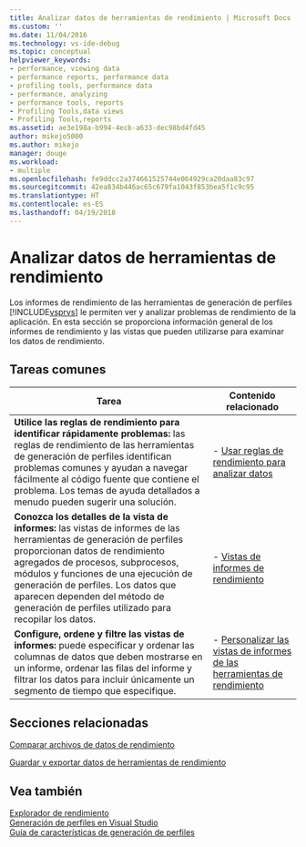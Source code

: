 ```yaml
---
title: Analizar datos de herramientas de rendimiento | Microsoft Docs
ms.custom: ''
ms.date: 11/04/2016
ms.technology: vs-ide-debug
ms.topic: conceptual
helpviewer_keywords:
- performance, viewing data
- performance reports, performance data
- profiling tools, performance data
- performance, analyzing
- performance tools, reports
- Profiling Tools,data views
- Profiling Tools,reports
ms.assetid: ae3e198a-b994-4ecb-a633-dec98bd4fd45
author: mikejo5000
ms.author: mikejo
manager: douge
ms.workload:
- multiple
ms.openlocfilehash: fe9ddcc2a374661525744e064929ca20daa83c97
ms.sourcegitcommit: 42ea834b446ac65c679fa1043f853bea5f1c9c95
ms.translationtype: HT
ms.contentlocale: es-ES
ms.lasthandoff: 04/19/2018
---
```

# <a name="analyzing-performance-tools-data"></a>Analizar datos de herramientas de rendimiento
Los informes de rendimiento de las herramientas de generación de perfiles [!INCLUDE[vsprvs](../code-quality/includes/vsprvs_md.md)] le permiten ver y analizar problemas de rendimiento de la aplicación. En esta sección se proporciona información general de los informes de rendimiento y las vistas que pueden utilizarse para examinar los datos de rendimiento.  
  
## <a name="common-tasks"></a>Tareas comunes  
  
|Tarea|Contenido relacionado|  
|----------|---------------------|  
|**Utilice las reglas de rendimiento para identificar rápidamente problemas:** las reglas de rendimiento de las herramientas de generación de perfiles identifican problemas comunes y ayudan a navegar fácilmente al código fuente que contiene el problema. Los temas de ayuda detallados a menudo pueden sugerir una solución.|-   [Usar reglas de rendimiento para analizar datos](../profiling/using-performance-rules-to-analyze-data.md)|  
|**Conozca los detalles de la vista de informes:** las vistas de informes de las herramientas de generación de perfiles proporcionan datos de rendimiento agregados de procesos, subprocesos, módulos y funciones de una ejecución de generación de perfiles. Los datos que aparecen dependen del método de generación de perfiles utilizado para recopilar los datos.|-   [Vistas de informes de rendimiento](../profiling/performance-report-views.md)|  
|**Configure, ordene y filtre las vistas de informes:** puede especificar y ordenar las columnas de datos que deben mostrarse en un informe, ordenar las filas del informe y filtrar los datos para incluir únicamente un segmento de tiempo que especifique.|-   [Personalizar las vistas de informes de las herramientas de rendimiento](../profiling/customizing-performance-tools-report-views.md)|  
  
## <a name="related-sections"></a>Secciones relacionadas  
 [Comparar archivos de datos de rendimiento](../profiling/comparing-performance-data-files.md)  
  
 [Guardar y exportar datos de herramientas de rendimiento](../profiling/saving-and-exporting-performance-tools-data.md)  
  
## <a name="see-also"></a>Vea también  
 [Explorador de rendimiento](../profiling/performance-explorer.md)  
 [Generación de perfiles en Visual Studio](../profiling/index.md)  
 [Guía de características de generación de perfiles](../profiling/profiling-feature-tour.md)